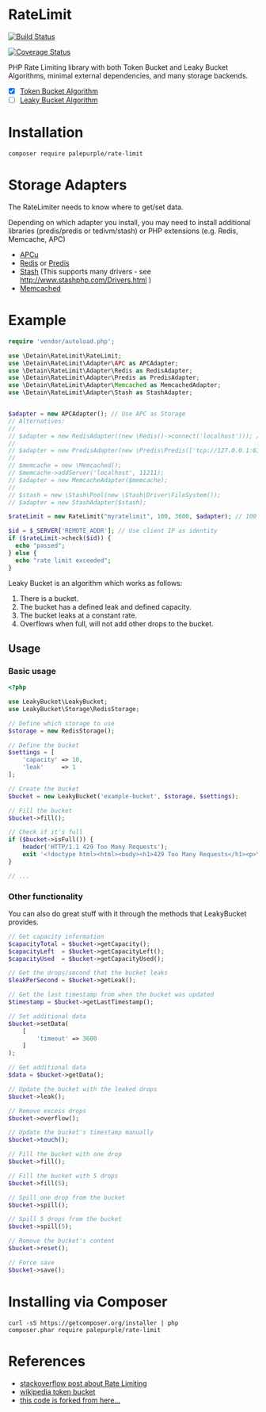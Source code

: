 # RateLimit

[![Build Status](https://travis-ci.org/detain/RateLimit.svg)](https://travis-ci.org/detain/RateLimit/)

[![Coverage Status](https://coveralls.io/repos/github/detain/RateLimit/badge.svg?branch=master)](https://coveralls.io/github/detain/RateLimit?branch=master)

PHP Rate Limiting library with both Token Bucket and Leaky Bucket Algorithms, minimal external dependencies, and many storage backends.

- [x] [Token Bucket Algorithm](https://en.wikipedia.org/wiki/Token_bucket)
- [ ] [Leaky Bucket Algorithm](https://en.wikipedia.org/wiki/Leaky_bucket)

# Installation

```composer require palepurple/rate-limit```

# Storage Adapters

The RateLimiter needs to know where to get/set data. 

Depending on which adapter you install, you may need to install additional libraries (predis/predis or tedivm/stash) or PHP extensions (e.g. Redis, Memcache, APC)


- [APCu](https://pecl.php.net/package/APCu)
- [Redis](https://pecl.php.net/package/redis) or [Predis](https://github.com/nrk/predis)
- [Stash](http://www.stashphp.com) (This supports many drivers - see http://www.stashphp.com/Drivers.html )
- [Memcached](http://php.net/manual/en/intro.memcached.php)


# Example
````php
require 'vendor/autoload.php';

use \Detain\RateLimit\RateLimit;
use \Detain\RateLimit\Adapter\APC as APCAdapter;
use \Detain\RateLimit\Adapter\Redis as RedisAdapter;
use \Detain\RateLimit\Adapter\Predis as PredisAdapter;
use \Detain\RateLimit\Adapter\Memcached as MemcachedAdapter;
use \Detain\RateLimit\Adapter\Stash as StashAdapter;


$adapter = new APCAdapter(); // Use APC as Storage
// Alternatives:
//
// $adapter = new RedisAdapter((new \Redis()->connect('localhost'))); // Use Redis as Storage
//
// $adapter = new PredisAdapter(new \Predis\Predis(['tcp://127.0.0.1:6379'])); // Use Predis as Storage
//
// $memcache = new \Memcached();
// $memcache->addServer('localhost', 11211);
// $adapter = new MemcacheAdapter($memcache); 
//
// $stash = new \Stash\Pool(new \Stash\Driver\FileSystem());
// $adapter = new StashAdapter($stash);

$rateLimit = new RateLimit("myratelimit", 100, 3600, $adapter); // 100 Requests / Hour

$id = $_SERVER['REMOTE_ADDR']; // Use client IP as identity
if ($rateLimit->check($id)) {
  echo "passed";
} else {
  echo "rate limit exceeded";
}
````

Leaky Bucket is an algorithm which works as follows:

1. There is a bucket.
1. The bucket has a defined leak and defined capacity.
1. The bucket leaks at a constant rate.
1. Overflows when full, will not add other drops to the bucket.

## Usage

### Basic usage
``` php
<?php

use LeakyBucket\LeakyBucket;
use LeakyBucket\Storage\RedisStorage;

// Define which storage to use
$storage = new RedisStorage();

// Define the bucket
$settings = [
    'capacity' => 10,
    'leak'     => 1
];

// Create the bucket
$bucket = new LeakyBucket('example-bucket', $storage, $settings);

// Fill the bucket
$bucket->fill();

// Check if it's full
if ($bucket->isFull()) {
    header('HTTP/1.1 429 Too Many Requests');
    exit '<!doctype html><html><body><h1>429 Too Many Requests</h1><p>You seem to be doing a lot of requests. You\'re now cooling down.</p></body></html>';
}

// ...
```

### Other functionality
You can also do great stuff with it through the methods that LeakyBucket provides.

``` php
// Get capacity information
$capacityTotal = $bucket->getCapacity();
$capacityLeft  = $bucket->getCapacityLeft();
$capacityUsed  = $bucket->getCapacityUsed();

// Get the drops/second that the bucket leaks
$leakPerSecond = $bucket->getLeak();

// Get the last timestamp from when the bucket was updated
$timestamp = $bucket->getLastTimestamp();

// Set additional data
$bucket->setData(
    [
        'timeout' => 3600
    ]
);

// Get additional data
$data = $bucket->getData();

// Update the bucket with the leaked drops
$bucket->leak();

// Remove excess drops
$bucket->overflow();

// Update the bucket's timestamp manually
$bucket->touch();

// Fill the bucket with one drop
$bucket->fill();

// Fill the bucket with 5 drops
$bucket->fill(5);

// Spill one drop from the bucket
$bucket->spill();

// Spill 5 drops from the bucket
$bucket->spill(5);

// Remove the bucket's content
$bucket->reset();

// Force save
$bucket->save();
```



# Installing via Composer
````shell
curl -sS https://getcomposer.org/installer | php
composer.phar require palepurple/rate-limit
````

# References

- [stackoverflow post about Rate Limiting](http://stackoverflow.com/a/668327/670662)
- [wikipedia token bucket](http://en.wikipedia.org/wiki/Token_bucket)
- [this code is forked from here...](https://github.com/touhonoob/RateLimit)

